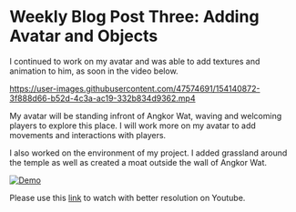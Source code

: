 # Weekly Blog Post Three: Adding Avatar and Objects

I continued to work on my avatar and was able to add textures and animation to him, as soon in the video below. 

https://user-images.githubusercontent.com/47574691/154140872-3f888d66-b52d-4c3a-ac19-332b834d9362.mp4

My avatar will be standing infront of Angkor Wat, waving and welcoming players to explore this place. I will work more on my avatar to add movements and interactions with players. 


I also worked on the environment of my project. I added grassland around the temple as well as created a moat outside the wall of Angkor Wat. 

[![Demo](images/AngkorWat_moat.gif)](https://www.youtube.com/watch?v=5hSWdtp_nuI)

Please use this [link](https://www.youtube.com/watch?v=5hSWdtp_nuI) to watch with better resolution on Youtube. 


